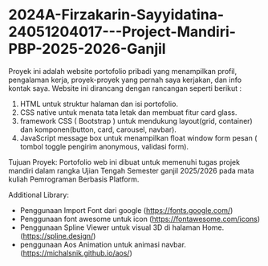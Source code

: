 # 2024A-Firzakarin-Sayyidatina-24051204017---Project-Mandiri-PBP-2025-2026-Ganjil
Proyek ini adalah website portofolio pribadi yang menampilkan profil, pengalaman kerja, proyek-proyek yang pernah saya kerjakan, dan info kontak saya. 
Website ini dirancang dengan rancangan seperti berikut : 
1. HTML untuk struktur halaman dan isi portofolio.
2. CSS native untuk menata tata letak dan membuat fitur card glass.
3. framework CSS ( Bootstrap ) untuk mendukung layout(grid, container) dan komponen(button, card, carousel, navbar).
4. JavaScript message box untuk menampilkan float window form pesan ( tombol toggle pengirim anonymous, validasi form).

Tujuan Proyek:
Portofolio web ini dibuat untuk memenuhi tugas projek mandiri dalam rangka Ujian Tengah Semester ganjil 2025/2026 pada mata kuliah Pemrograman Berbasis Platform.

Additional Library:
- Penggunaan Import Font dari google (https://fonts.google.com/)
- Penggunaan font awesome untuk icon (https://fontawesome.com/icons)
- Penggunaan Spline Viewer untuk visual 3D di halaman Home. (https://spline.design/)
- penggunaan Aos Animation untuk animasi navbar. (https://michalsnik.github.io/aos/)
